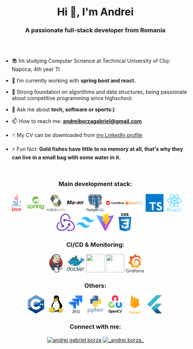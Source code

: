 <h1 align="center">Hi 👋, I'm Andrei</h1>
<h3 align="center">A passionate full-stack developer from Romania</h3>

<!-- <p align="center"> <img src="https://komarev.com/ghpvc/?username=andreiz0r&label=Profile%20views&color=0e75b6&style=flat" alt="andreiz0r" /> </p> -->

<br><br>

- 📚 Im studying Computer Scrience at Technical University of Cluj-Napoca, 4th year TI

- 🌱 I’m currently working with **spring boot and react.**

- 💪 Strong foundation on algorithms and data structures, being passionate about competitive programming since highschool.

- 💬 Ask me about **tech, software or sports:)**

- 📫 How to reach me: **andreiborzagabriel@gmail.com**

- 🃏 My CV can be downloaded from [my LinkedIn profile](https://www.linkedin.com/in/andrei-gabriel-borza-dev/)

- ⚡ Fun fact: **Gold fishes have little to no memory at all, that's why they can live in a small bag with some water in it.**

<br>
        <h3 align="center">Main development stack:</h3>
        <div align="center">
                <img src="https://github.com/devicons/devicon/blob/master/icons/java/java-original-wordmark.svg" height="50" width="50"/>
                <img src="https://github.com/devicons/devicon/blob/master/icons/spring/spring-original-wordmark.svg" height="50" width="50"/>
                <img src="https://github.com/devicons/devicon/blob/master/icons/hibernate/hibernate-original-wordmark.svg" height="50" width="50"/>
                <img src="https://github.com/devicons/devicon/blob/master/icons/maven/maven-original-wordmark.svg" height="50" width="50"/>
                <img src="https://github.com/devicons/devicon/blob/master/icons/postgresql/postgresql-original-wordmark.svg" height="50" width="50"/>
                <img src="https://github.com/devicons/devicon/blob/master/icons/couchbase/couchbase-original-wordmark.svg" height="50" width="50"/>
                <img src="https://github.com/devicons/devicon/blob/master/icons/rabbitmq/rabbitmq-original-wordmark.svg" height="50" width="50"/>
                <img src="https://github.com/devicons/devicon/blob/master/icons/typescript/typescript-original.svg" height="50" width="50"/>
                <img src="https://github.com/devicons/devicon/blob/master/icons/react/react-original-wordmark.svg" height="50" width="50"/>
                <img src="https://github.com/devicons/devicon/blob/master/icons/redux/redux-original.svg" height="50" width="50"/>
                <img src="https://github.com/devicons/devicon/blob/master/icons/tailwindcss/tailwindcss-original.svg" height="50" width="50"/>
                <img src="https://github.com/devicons/devicon/blob/master/icons/vitejs/vitejs-original.svg" height="50" width="50"/>
                <img src="https://github.com/devicons/devicon/blob/master/icons/css3/css3-original-wordmark.svg" height="50" width="50"/>
        </div>
        <h3 align="center">CI/CD & Monitoring:</h3>
         <div align="center">
                <img src="https://github.com/devicons/devicon/blob/master/icons/jenkins/jenkins-original.svg" height="50" width="50"/>
                <img src="https://github.com/devicons/devicon/blob/master/icons/docker/docker-original-wordmark.svg" height="50" width="50"/>
                <img src="https://www.gocd.org/assets/images/go_logo-5b5ca9e1.svg" height="50" width="50"/>
                <img src="https://igorsec.blog/wp-content/uploads/2023/09/splunk.jpg" height="50" width="50"/>
                <img src="https://github.com/devicons/devicon/blob/master/icons/grafana/grafana-original-wordmark.svg" height="50" width="50"/>
        </div>
        <h3 align="center">Others:</h3>
        <div align="center">
                <img src="https://github.com/devicons/devicon/blob/master/icons/cplusplus/cplusplus-original.svg" height="50" width="50"/>
                <img src="https://github.com/devicons/devicon/blob/master/icons/linux/linux-original.svg" height="50" width="50"/>
                <img src="https://github.com/devicons/devicon/blob/master/icons/jira/jira-original-wordmark.svg" height="50" width="50"/>
                <img src="https://github.com/devicons/devicon/blob/master/icons/python/python-original-wordmark.svg" height="50" width="50"/>
                <img src="https://github.com/devicons/devicon/blob/master/icons/opencv/opencv-original-wordmark.svg" height="50" width="50"/>
                <img src="https://github.com/devicons/devicon/blob/master/icons/firebase/firebase-plain-wordmark.svg" height="50" width="50"/>
                <img src="https://github.com/devicons/devicon/blob/master/icons/flutter/flutter-original.svg" height="50" width="50"/>
        </div>
        <h3 align="center">Connect with me:</h3>
        <p align="center">
            <a
                href="https://www.linkedin.com/in/andrei-gabriel-borza-83937b233/"
                target="_blank"><img align="center"
                    src="https://raw.githubusercontent.com/rahuldkjain/github-profile-readme-generator/master/src/images/icons/Social/linked-in-alt.svg"
                    alt="andrei gabriel borza" height="30" width="40" /></a>
            <a href="https://instagram.com/_andrei.borza_" target="_blank"><img
                    align="center"
                    src="https://raw.githubusercontent.com/rahuldkjain/github-profile-readme-generator/master/src/images/icons/Social/instagram.svg"
                    alt="_andrei.borza_" height="30" width="40" /></a>
        </p>
</p>


